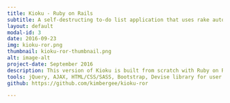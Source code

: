 ```yaml
---
title: Kioku - Ruby on Rails
subtitle: A self-destructing to-do list application that uses rake automation.
layout: default
modal-id: 3
date: 2016-09-23
img: kioku-ror.png
thumbnail: kioku-ror-thumbnail.png
alt: image-alt
project-date: September 2016
description: This version of Kioku is built from scratch with Ruby on Rails. It is a self-destructing to-do list. This utility application uses rake automation to remove to-do items that are over 7 days old. The logic is that if the task has not been completed in a week, it is not important enough to be on a to-do list. The intention is to motivate users to complete their tasks ASAP and keep their lists up-to-date and relevant.
tools: jQuery, AJAX, HTML/CSS/SASS, Bootstrap, Devise library for user authentication, SQLite3 for development and PostgreSQL for production
github: https://github.com/kimbergee/kioku-ror

---
```

